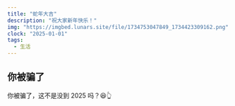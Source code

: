 ```yaml
---
title: "蛇年大吉"
description: "祝大家新年快乐！"
img: "https://imgbed.lunars.site/file/1734753047849_1734423309162.png"
clock: "2025-01-01"
tags:
  - 生活
---
```


## 你被骗了
你被骗了，这不是没到 2025 吗？😆👆